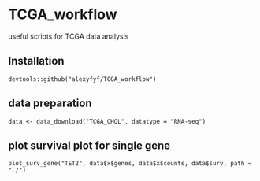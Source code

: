 # TCGA_workflow
useful scripts for TCGA data analysis

## Installation
```devtools::github("alexyfyf/TCGA_workflow")```

## data preparation
```
data <- data_download("TCGA_CHOL", datatype = "RNA-seq")
```

## plot survival plot for single gene
```
plot_surv_gene("TET2", data$x$genes, data$x$counts, data$surv, path = "./")
```

